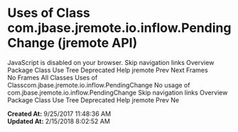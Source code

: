 # Uses of Class com.jbase.jremote.io.inflow.PendingChange (jremote   API)

JavaScript is disabled on your browser. Skip navigation links Overview Package Class Use Tree Deprecated Help jremote Prev Next Frames No Frames All Classes Uses of Classcom.jbase.jremote.io.inflow.PendingChange No usage of com.jbase.jremote.io.inflow.PendingChange Skip navigation links Overview Package Class Use Tree Deprecated Help jremote Prev Ne  

**Created At:** 9/25/2017 11:48:36 AM  
**Updated At:** 2/15/2018 8:02:52 AM  

